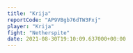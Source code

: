 ```yaml
---
title: "Krija"
reportCode: "AP9VBgb76dTW3Fxj"
player: "Krija"
fight: "Netherspite"
date: 2021-08-30T19:10:09.637000+00:00
---
```

